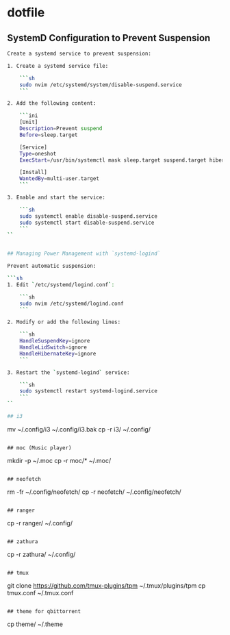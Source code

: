 # dotfile

## SystemD Configuration to Prevent Suspension

```sh
Create a systemd service to prevent suspension:

1. Create a systemd service file:

    ```sh
    sudo nvim /etc/systemd/system/disable-suspend.service
    ```

2. Add the following content:

    ```ini
    [Unit]
    Description=Prevent suspend
    Before=sleep.target

    [Service]
    Type=oneshot
    ExecStart=/usr/bin/systemctl mask sleep.target suspend.target hibernate.target hybrid-sleep.target

    [Install]
    WantedBy=multi-user.target
    ```

3. Enable and start the service:

    ```sh
    sudo systemctl enable disable-suspend.service
    sudo systemctl start disable-suspend.service
    ```
``


## Managing Power Management with `systemd-logind`

Prevent automatic suspension:

```sh
1. Edit `/etc/systemd/logind.conf`:

    ```sh
    sudo nvim /etc/systemd/logind.conf
    ```

2. Modify or add the following lines:

    ```sh
    HandleSuspendKey=ignore
    HandleLidSwitch=ignore
    HandleHibernateKey=ignore
    ```

3. Restart the `systemd-logind` service:

    ```sh
    sudo systemctl restart systemd-logind.service
    ```
``

## i3 

```
mv ~/.config/i3 ~/.config/i3.bak
cp -r i3/ ~/.config/
```

## moc (Music player) 

```
mkdir -p ~/.moc
cp -r moc/* ~/.moc/
```

## neofetch

```
rm -fr ~/.config/neofetch/ 
cp -r neofetch/ ~/.config/neofetch/
```

## ranger

```
cp -r ranger/ ~/.config/
```

## zathura

```
cp -r zathura/ ~/.config/
```

## tmux

```
git clone https://github.com/tmux-plugins/tpm ~/.tmux/plugins/tpm
cp tmux.conf ~/.tmux.conf
```

## theme for qbittorrent

```
cp theme/ ~/.theme
```
